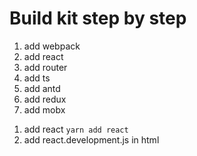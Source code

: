 # Build kit step by step

1. add webpack
2. add react
3. add router
4. add ts
5. add antd
6. add redux
7. add mobx

1)  add react `yarn add react`
2)  add react.development.js in html
